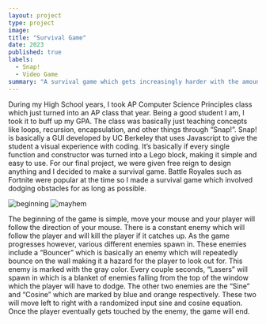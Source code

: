 ```yaml
---
layout: project
type: project
image: 
title: "Survival Game"
date: 2023
published: true
labels:
  - Snap!
  - Video Game
summary: "A survival game which gets increasingly harder with the amount of time survived coded via Snap!"
---
```


During my High School years, I took AP Computer Science Principles class which just turned into an AP class that year. Being a good student I am, I took it to buff up my GPA. The class was basically just teaching concepts like loops, recursion, encapsulation, and other things through “Snap!”. Snap! is basically a GUI developed by UC Berkeley that uses Javascript to give the student a visual experience with coding. It’s basically if every single function and constructor was turned into a Lego block, making it simple and easy to use. For our final project, we were given free reign to design anything and I decided to make a survival game. Battle Royales such as Fortnite were popular at the time so I made a survival game which involved dodging obstacles for as long as possible.

![beginning](https://github.com/ezekielira/ezekielira.github.io/assets/156398987/f42bf410-8c31-43a8-891e-d9565808e8b1)
![mayhem](https://github.com/ezekielira/ezekielira.github.io/assets/156398987/a961af41-61f9-4e68-863b-ac0fd07a91d1)

The beginning of the game is simple, move your mouse and your player will follow the direction of your mouse. There is a constant enemy which will follow the player and will kill the player if it catches up. As the game progresses however, various different enemies spawn in. These enemies include a “Bouncer” which is basically an enemy which will repeatedly bounce on the wall making it a hazard for the player to look out for. This enemy is marked with the gray color. Every couple seconds, “Lasers” will spawn in which is a blanket of enemies falling from the top of the window which the player will have to dodge. The other two enemies are the “Sine” and “Cosine” which are marked by blue and orange respectively. These two will move left to right with a randomized input sine and cosine equation. Once the player eventually gets touched by the enemy, the game will end.



